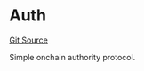 # Auth
[Git Source](https://github.com/NaniDAO/accounts/blob/f3bc2185db28d87882552dfc1387b652c8de72eb/src/authority/Auth.sol)

Simple onchain authority protocol.


